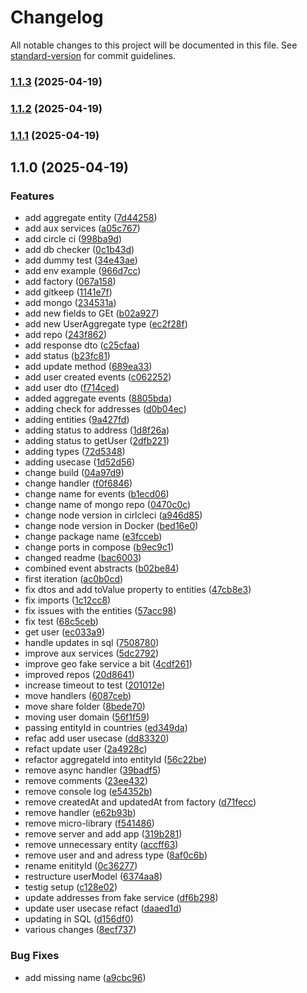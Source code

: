 # Changelog

All notable changes to this project will be documented in this file. See [standard-version](https://github.com/conventional-changelog/standard-version) for commit guidelines.

### [1.1.3](https://github.com/OscarGuerreroLopez/node-boilerplate-esm/compare/v1.1.2...v1.1.3) (2025-04-19)

### [1.1.2](https://github.com/OscarGuerreroLopez/node-boilerplate-esm/compare/v1.1.1...v1.1.2) (2025-04-19)

### [1.1.1](https://github.com/OscarGuerreroLopez/node-boilerplate-esm/compare/v1.1.0...v1.1.1) (2025-04-19)

## 1.1.0 (2025-04-19)


### Features

* add aggregate entity ([7d44258](https://github.com/OscarGuerreroLopez/node-boilerplate-esm/commit/7d44258e471120cba557a84b3d11383c379a40f9))
* add aux services ([a05c767](https://github.com/OscarGuerreroLopez/node-boilerplate-esm/commit/a05c767e10d198e2f3a3e25e22c86df882557e54))
* add circle ci ([998ba9d](https://github.com/OscarGuerreroLopez/node-boilerplate-esm/commit/998ba9d25e3e5562b78ee227de7251aa1a067ed7))
* add db checker ([0c1b43d](https://github.com/OscarGuerreroLopez/node-boilerplate-esm/commit/0c1b43d8f655160a5f65f03d2e266ff90caf3561))
* add dummy test ([34e43ae](https://github.com/OscarGuerreroLopez/node-boilerplate-esm/commit/34e43ae3028c3d8f09e6187447691e1adccdcff1))
* add env example ([966d7cc](https://github.com/OscarGuerreroLopez/node-boilerplate-esm/commit/966d7cca1ef2d306022ea61b3cf0e56d610de535))
* add factory ([067a158](https://github.com/OscarGuerreroLopez/node-boilerplate-esm/commit/067a158990926f09c07d40b6ef5a77e9486a3dc0))
* add gitkeep ([1141e7f](https://github.com/OscarGuerreroLopez/node-boilerplate-esm/commit/1141e7f25527099c86a50593b2e5dad7ae5cd983))
* add mongo ([234531a](https://github.com/OscarGuerreroLopez/node-boilerplate-esm/commit/234531a51826f09cfae9e155082231bfd86f5b30))
* add new fields to GEt ([b02a927](https://github.com/OscarGuerreroLopez/node-boilerplate-esm/commit/b02a92798d50915a7d93589238511544fd572c37))
* add new UserAggregate type ([ec2f28f](https://github.com/OscarGuerreroLopez/node-boilerplate-esm/commit/ec2f28f045b3501116dd81bf35c3d5b48addaa4d))
* add repo ([243f862](https://github.com/OscarGuerreroLopez/node-boilerplate-esm/commit/243f86207d68f5050dcdd9d54cc201222b78ef7e))
* add response dto ([c25cfaa](https://github.com/OscarGuerreroLopez/node-boilerplate-esm/commit/c25cfaa27078bb767c89607c9ff85d8dffab9990))
* add status ([b23fc81](https://github.com/OscarGuerreroLopez/node-boilerplate-esm/commit/b23fc8146e495173d79606b636e62682d1bd0bfd))
* add update method ([689ea33](https://github.com/OscarGuerreroLopez/node-boilerplate-esm/commit/689ea33b549ef3fb503c7f95e4aa09cdcdfec896))
* add user created events ([c062252](https://github.com/OscarGuerreroLopez/node-boilerplate-esm/commit/c062252ba6ba8c01b2b97079af2e2302c9c7f8d0))
* add user dto ([f714ced](https://github.com/OscarGuerreroLopez/node-boilerplate-esm/commit/f714ced92ec41ba56606230b668e90668e68f012))
* added aggregate events ([8805bda](https://github.com/OscarGuerreroLopez/node-boilerplate-esm/commit/8805bdabd2820ffecb837c7bf2c5f144712b3c58))
* adding check for addresses ([d0b04ec](https://github.com/OscarGuerreroLopez/node-boilerplate-esm/commit/d0b04ecf87a2425ba40d96e13f9f283f36009f8c))
* adding entities ([9a427fd](https://github.com/OscarGuerreroLopez/node-boilerplate-esm/commit/9a427fd126e27eeb00a85bdabd3e43be44be0eae))
* adding status to address ([1d8f26a](https://github.com/OscarGuerreroLopez/node-boilerplate-esm/commit/1d8f26ab5b2c216b49078e316355cbfc7395571f))
* adding status to getUser ([2dfb221](https://github.com/OscarGuerreroLopez/node-boilerplate-esm/commit/2dfb2213cd7409601251892729d255b3023f1d95))
* adding types ([72d5348](https://github.com/OscarGuerreroLopez/node-boilerplate-esm/commit/72d5348625d5d4e6a3fdd57b60198dd3586061ca))
* adding usecase ([1d52d56](https://github.com/OscarGuerreroLopez/node-boilerplate-esm/commit/1d52d5612b7b5c0a7423dbaa7b7f2dc4a21c875d))
* change build ([04a97d9](https://github.com/OscarGuerreroLopez/node-boilerplate-esm/commit/04a97d943793502af690332364d39b31b97517be))
* change handler ([f0f6846](https://github.com/OscarGuerreroLopez/node-boilerplate-esm/commit/f0f68466cf0bce0e04d4dd1508b88e63ddc1c462))
* change name for events ([b1ecd06](https://github.com/OscarGuerreroLopez/node-boilerplate-esm/commit/b1ecd06c987aab95a932b68d1d3709496df6ba3b))
* change name of mongo repo ([0470c0c](https://github.com/OscarGuerreroLopez/node-boilerplate-esm/commit/0470c0c491498ea923c9507d7b4685d4f70d63b2))
* change node version in cirlcleci ([a946d85](https://github.com/OscarGuerreroLopez/node-boilerplate-esm/commit/a946d853af77c2ee4b5eacd24f3a3d739ce80324))
* change node version in Docker ([bed16e0](https://github.com/OscarGuerreroLopez/node-boilerplate-esm/commit/bed16e0d30a3e473d2c2fdf48281fd223e3fd4e1))
* change package name ([e3fcceb](https://github.com/OscarGuerreroLopez/node-boilerplate-esm/commit/e3fcceb8fdd2ca7a01059cf5cc3c3b11d12c5f13))
* change ports in compose ([b9ec9c1](https://github.com/OscarGuerreroLopez/node-boilerplate-esm/commit/b9ec9c14ebf9b6475246f9f3d99be9a2b2b4ccdf))
* changed readme ([bac6003](https://github.com/OscarGuerreroLopez/node-boilerplate-esm/commit/bac6003cdd071aef3da13489cdd90061a8da8c32))
* combined event abstracts ([b02be84](https://github.com/OscarGuerreroLopez/node-boilerplate-esm/commit/b02be8425ebfd0d8c307453a88c8bc724d44a6e0))
* first iteration ([ac0b0cd](https://github.com/OscarGuerreroLopez/node-boilerplate-esm/commit/ac0b0cd72c4cce56b150218cc30fcebbc35abb7c))
* fix dtos and add toValue property to entities ([47cb8e3](https://github.com/OscarGuerreroLopez/node-boilerplate-esm/commit/47cb8e3899bd011c6e37d8df325d4f7f7d2d268c))
* fix imports ([1c12cc8](https://github.com/OscarGuerreroLopez/node-boilerplate-esm/commit/1c12cc8c5f7e7e073ffe93933e999465a09eac13))
* fix issues with the entities ([57acc98](https://github.com/OscarGuerreroLopez/node-boilerplate-esm/commit/57acc989391eab498532d22506d22ae23d30de15))
* fix test ([68c5ceb](https://github.com/OscarGuerreroLopez/node-boilerplate-esm/commit/68c5ceb9956bf79fee7feb3af2121169224eed02))
* get user ([ec033a9](https://github.com/OscarGuerreroLopez/node-boilerplate-esm/commit/ec033a9bc8c5402e8fbd7be472f2e5a587b307ae))
* handle updates in sql ([7508780](https://github.com/OscarGuerreroLopez/node-boilerplate-esm/commit/750878083faafbe807543d0808028e05c1233e14))
* improve aux services ([5dc2792](https://github.com/OscarGuerreroLopez/node-boilerplate-esm/commit/5dc2792b4fd088a4a9901f3543d0105dfa4d176e))
* improve geo fake service a bit ([4cdf261](https://github.com/OscarGuerreroLopez/node-boilerplate-esm/commit/4cdf26127d266d228d2f288d8ac6a7ffd95b4509))
* improved repos ([20d8641](https://github.com/OscarGuerreroLopez/node-boilerplate-esm/commit/20d8641322bb84bb879c4b3ce4fc5c4dd5ec8ac6))
* increase timeout to test ([201012e](https://github.com/OscarGuerreroLopez/node-boilerplate-esm/commit/201012e6b37e43a1ca6851d5ced1f3d572b06cbf))
* move handlers ([6087ceb](https://github.com/OscarGuerreroLopez/node-boilerplate-esm/commit/6087ceb4bdc045e5eca325744c6e58a9168bac71))
* move share folder ([8bede70](https://github.com/OscarGuerreroLopez/node-boilerplate-esm/commit/8bede70d48466a5d11dde47348b95a5a0f9e7b6b))
* moving user domain ([56f1f59](https://github.com/OscarGuerreroLopez/node-boilerplate-esm/commit/56f1f59a898430f5dc42b00cbb9a34831f03f054))
* passing entityId in countries ([ed349da](https://github.com/OscarGuerreroLopez/node-boilerplate-esm/commit/ed349dad990d6d9a7a152daf83e5be907345876e))
* refac add user usecase ([dd83320](https://github.com/OscarGuerreroLopez/node-boilerplate-esm/commit/dd833202dadb59adf1a860e114f78866790ae119))
* refact update user ([2a4928c](https://github.com/OscarGuerreroLopez/node-boilerplate-esm/commit/2a4928c5ee51270812948028d06f45d13d60f6ad))
* refactor aggregateId into entityId ([56c22be](https://github.com/OscarGuerreroLopez/node-boilerplate-esm/commit/56c22bec1bf1d631993baf3edd2a887021b6b993))
* remove async handler ([39badf5](https://github.com/OscarGuerreroLopez/node-boilerplate-esm/commit/39badf5bf03a10e6c5348fb77da4a13e20815959))
* remove comments ([23ee432](https://github.com/OscarGuerreroLopez/node-boilerplate-esm/commit/23ee4321d4361641d715e6fbd21be68e5ac636dc))
* remove console log ([e54352b](https://github.com/OscarGuerreroLopez/node-boilerplate-esm/commit/e54352bc988caa7bdb13d4c898ec6b56c37c2231))
* remove createdAt and updatedAt from factory ([d71fecc](https://github.com/OscarGuerreroLopez/node-boilerplate-esm/commit/d71feccc88f0a12c25f4cac8ebab72e1d11a693d))
* remove handler ([e62b93b](https://github.com/OscarGuerreroLopez/node-boilerplate-esm/commit/e62b93b0369b294ac900c35aa3c1db4dc840b46a))
* remove micro-library ([f541486](https://github.com/OscarGuerreroLopez/node-boilerplate-esm/commit/f54148698c6dd19e9675fc018be947245f6fc2c3))
* remove server and add app ([319b281](https://github.com/OscarGuerreroLopez/node-boilerplate-esm/commit/319b2811612a781c5643948f81ab1ce0a56c95f8))
* remove unnecessary entity ([accff63](https://github.com/OscarGuerreroLopez/node-boilerplate-esm/commit/accff637abc66f8f9d2bd26e553e880ee382276e))
* remove user and and adress type ([8af0c6b](https://github.com/OscarGuerreroLopez/node-boilerplate-esm/commit/8af0c6b5dcac84a480d7f44304b16e3f596c80cc))
* rename enitityId ([0c36277](https://github.com/OscarGuerreroLopez/node-boilerplate-esm/commit/0c36277f797ab67ab5dcedb6cc42428031480f0e))
* restructure userModel ([6374aa8](https://github.com/OscarGuerreroLopez/node-boilerplate-esm/commit/6374aa8768946ef8e3f4de5aabb967a87fcfe0bf))
* testig setup ([c128e02](https://github.com/OscarGuerreroLopez/node-boilerplate-esm/commit/c128e0284bf9a2845173d5f48b2b68df2d3bf682))
* update addresses from fake service ([df6b298](https://github.com/OscarGuerreroLopez/node-boilerplate-esm/commit/df6b29834bdc3c1758784800c6984ce026f1c226))
* update user usecase refact ([daaed1d](https://github.com/OscarGuerreroLopez/node-boilerplate-esm/commit/daaed1d916d27dfc7336b4e73e9ae26ec3e268cf))
* updating in SQL ([d156df0](https://github.com/OscarGuerreroLopez/node-boilerplate-esm/commit/d156df06a68cb047895674fbbd6d38cbcf77148f))
* various changes ([8ecf737](https://github.com/OscarGuerreroLopez/node-boilerplate-esm/commit/8ecf73737fe68f17920fd19d031f87844dad72bb))


### Bug Fixes

* add missing name ([a9cbc96](https://github.com/OscarGuerreroLopez/node-boilerplate-esm/commit/a9cbc9655793d9685ff8626a967f260077d407b9))
